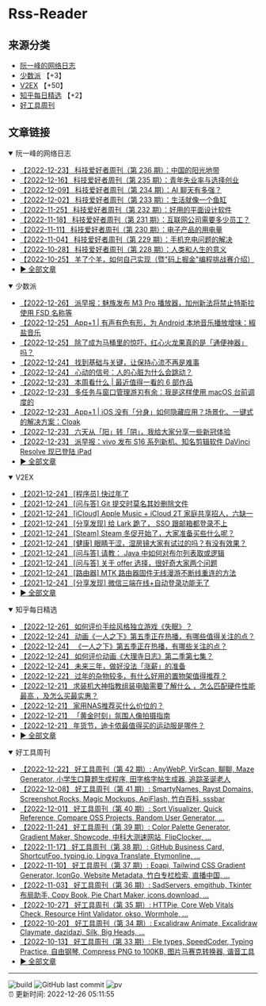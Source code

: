 # Rss-Reader

## 来源分类

* [阮一峰的网络日志](#阮一峰的网络日志)
* [少数派](#少数派) 【+3】
* [V2EX](#V2EX) 【+50】
* [知乎每日精选](#知乎每日精选) 【+2】
* [好工具周刊](#好工具周刊)

## 文章链接

<details open>
    <summary id="阮一峰的网络日志">
     阮一峰的网络日志
    </summary>


* [【2022-12-23】 科技爱好者周刊（第 236 期）：中国的阳光地带](http://www.ruanyifeng.com/blog/2022/12/weekly-issue-236.html)
* [【2022-12-16】 科技爱好者周刊（第 235 期）：青年失业率与选择创业](http://www.ruanyifeng.com/blog/2022/12/weekly-issue-235.html)
* [【2022-12-09】 科技爱好者周刊（第 234 期）：AI 聊天有多强？](http://www.ruanyifeng.com/blog/2022/12/weekly-issue-234.html)
* [【2022-12-02】 科技爱好者周刊（第 233 期）：生活就像一个鱼缸](http://www.ruanyifeng.com/blog/2022/12/weekly-issue-233.html)
* [【2022-11-25】 科技爱好者周刊（第 232 期）：好用的平面设计软件](http://www.ruanyifeng.com/blog/2022/11/weekly-issue-232.html)
* [【2022-11-18】 科技爱好者周刊（第 231 期）：互联网公司需要多少员工？](http://www.ruanyifeng.com/blog/2022/11/weekly-issue-231.html)
* [【2022-11-11】 科技爱好者周刊（第 230 期）：电子产品的用电量](http://www.ruanyifeng.com/blog/2022/11/weekly-issue-230.html)
* [【2022-11-04】 科技爱好者周刊（第 229 期）：手机充电问题的解决](http://www.ruanyifeng.com/blog/2022/11/weekly-issue-229.html)
* [【2022-10-28】 科技爱好者周刊（第 228 期）：人类和人生的意义](http://www.ruanyifeng.com/blog/2022/10/weekly-issue-228.html)
* [【2022-10-25】 羊了个羊，如何自己实现（暨"码上掘金"编程挑战赛介绍）](http://www.ruanyifeng.com/blog/2022/10/sheep-n-sheep.html)
* [:arrow_forward: 全部文章](data/阮一峰的网络日志.md)
</details>

<details open>
    <summary id="少数派">
     少数派
    </summary>


* [【2022-12-26】 派早报：魅族发布 M3 Pro 播放器，加州新法将禁止特斯拉使用 FSD 名称等](https://sspai.com/post/77460)
* [【2022-12-25】 App+1 | 有声有色有形，为 Android 本地音乐播放增味：椒盐音乐](https://sspai.com/post/77446)
* [【2022-12-25】 除了成为马桶里的惊吓，红心火龙果真的是「通便神器」吗？](https://sspai.com/post/77457)
* [【2022-12-24】 找到基础与关键，让保持心流不再是难事](https://sspai.com/post/77435)
* [【2022-12-24】 心动的信号：人的心脏为什么会跳动？​](https://sspai.com/post/77452)
* [【2022-12-23】 本周看什么 | 最近值得一看的 6 部作品](https://sspai.com/post/77443)
* [【2022-12-23】 多任务与窗口管理游刃有余：我是这样使用 macOS 台前调度的](https://sspai.com/post/77440)
* [【2022-12-23】 App+1 | iOS 没有「分身」如何隐藏应用？场景化、一键式的解决方案：Cloak](https://sspai.com/post/77439)
* [【2022-12-23】 六天从「阳」转「阴」，我给大家分享一些新冠体验](https://sspai.com/post/77433)
* [【2022-12-23】 派早报：vivo 发布 S16 系列新机、知名剪辑软件 DaVinci Resolve 现已登陆 iPad](https://sspai.com/post/77436)
* [:arrow_forward: 全部文章](data/少数派.md)
</details>

<details open>
    <summary id="V2EX">
     V2EX
    </summary>


* [【2021-12-24】 [程序员] 快过年了](https://www.v2ex.com/t/824201)
* [【2021-12-24】 [问与答] Git 提交时莫名其妙删除文件](https://www.v2ex.com/t/824200)
* [【2021-12-24】 [iCloud] Apple Music + iCloud 2T 家庭共享招人，六缺一](https://www.v2ex.com/t/824199)
* [【2021-12-24】 [分享发现] 给 Lark 跪了， SSO 跟邮箱都登录不上](https://www.v2ex.com/t/824198)
* [【2021-12-24】 [Steam] Steam 冬促开始了，大家准备买些什么呢？](https://www.v2ex.com/t/824197)
* [【2021-12-24】 [健康] 眼睛干涩，湿房镜大家有试过的吗？有没有效果？](https://www.v2ex.com/t/824196)
* [【2021-12-24】 [问与答] 请教： Java 中如何对布尔列表取或逻辑](https://www.v2ex.com/t/824194)
* [【2021-12-24】 [问与答] 关于 offer 选择，很好奇大家两个问题](https://www.v2ex.com/t/824192)
* [【2021-12-24】 [路由器] MTK 路由器固件无线漫游不断线重连的方法](https://www.v2ex.com/t/824191)
* [【2021-12-24】 [分享发现] 微信三端在线+自动登录功能无了](https://www.v2ex.com/t/824190)
* [:arrow_forward: 全部文章](data/V2EX.md)
</details>

<details open>
    <summary id="知乎每日精选">
     知乎每日精选
    </summary>


* [【2022-12-26】 如何评价手绘风格独立游戏《失眠》？](http://www.zhihu.com/question/572491736/answer/2813593969?utm_campaign=rss&utm_medium=rss&utm_source=rss&utm_content=title)
* [【2022-12-24】 动画《一人之下》第五季正在热播，有哪些值得关注的点？](http://www.zhihu.com/question/574113171/answer/2813628130?utm_campaign=rss&utm_medium=rss&utm_source=rss&utm_content=title)
* [【2022-12-24】 《一人之下》第五季正在热播，有哪些关注的点？](http://www.zhihu.com/question/574113171/answer/2813628130?utm_campaign=rss&utm_medium=rss&utm_source=rss&utm_content=title)
* [【2022-12-24】 如何评价动画《大理寺日志》第二季第七集？](http://www.zhihu.com/question/574344418/answer/2814460549?utm_campaign=rss&utm_medium=rss&utm_source=rss&utm_content=title)
* [【2022-12-24】 未来三年，做好没法「涨薪」的准备](http://zhuanlan.zhihu.com/p/593193433?utm_campaign=rss&utm_medium=rss&utm_source=rss&utm_content=title)
* [【2022-12-22】 过年的杂物较多，有什么好用的置物架值得推荐？](http://www.zhihu.com/question/572504451/answer/2810333751?utm_campaign=rss&utm_medium=rss&utm_source=rss&utm_content=title)
* [【2022-12-21】 求装机大神指教组装电脑需要了解什么 ，怎么匹配硬件性能最高 ，及怎么买最实惠？](http://www.zhihu.com/question/484397242/answer/2803590928?utm_campaign=rss&utm_medium=rss&utm_source=rss&utm_content=title)
* [【2022-12-21】 家用NAS推荐买什么价位的？](http://www.zhihu.com/question/566650643/answer/2809190517?utm_campaign=rss&utm_medium=rss&utm_source=rss&utm_content=title)
* [【2022-12-21】 「黄金时刻」氛围人像拍摄指南](http://zhuanlan.zhihu.com/p/590321791?utm_campaign=rss&utm_medium=rss&utm_source=rss&utm_content=title)
* [【2022-12-21】 年货节，迪卡侬最值得买的运动服是哪件？](http://www.zhihu.com/question/572349992/answer/2810011643?utm_campaign=rss&utm_medium=rss&utm_source=rss&utm_content=title)
* [:arrow_forward: 全部文章](data/知乎每日精选.md)
</details>

<details open>
    <summary id="好工具周刊">
     好工具周刊
    </summary>


* [【2022-12-22】 好工具周刊（第 42 期）: AnyWebP, VirScan, 聊聊, Maze Generator, 小学生口算题生成程序, 田字格字帖生成器, 追踪圣诞老人](https://bestxtools.zhubai.love/posts/2217542996243800064)
* [【2022-12-08】 好工具周刊（第 41 期）: SmartyNames, Rayst Domains, Screenshot.Rocks, Magic Mockups, ApiFlash, 竹白百科, sssbar](https://bestxtools.zhubai.love/posts/2212546213424480256)
* [【2022-12-01】 好工具周刊（第 40 期）: Sort Visualizer, Quick Reference, Compare OSS Projects, Random User Generator, ...](https://bestxtools.zhubai.love/posts/2210024210603786240)
* [【2022-11-24】 好工具周刊（第 39 期）: Color Palette Generator, Gradient Maker, Showcode, 中科大测速网站, FlipClocker, ...](https://bestxtools.zhubai.love/posts/2207495485110075392)
* [【2022-11-17】 好工具周刊（第 38 期）: GitHub Business Card, ShortcutFoo, typing.io, Lingva Translate, Etymonline, ...](https://bestxtools.zhubai.love/posts/2204976619335163904)
* [【2022-11-10】 好工具周刊（第 37 期）: Eoapi, Tailwind CSS Gradient Generator, IconGo, Website Metadata, 竹白专栏检索, 直播中国, ...](https://bestxtools.zhubai.love/posts/2202403256725368832)
* [【2022-11-03】 好工具周刊（第 36 期）: SadServers, emgithub, Tkinter 布局助手, Copy Book, Pie Chart Maker, icons.download, ...](https://bestxtools.zhubai.love/posts/2199869505734766592)
* [【2022-10-27】 好工具周刊（第 35 期）: HTTPie, Core Web Vitals Check, Resource Hint Validator, okso, Wormhole, ...](https://bestxtools.zhubai.love/posts/2197355853403787264)
* [【2022-10-20】 好工具周刊（第 34 期）: Excalidraw Animate, Excalidraw Claymate, dazidazi, Silk, Big Heads, ...](https://bestxtools.zhubai.love/posts/2194796415966781440)
* [【2022-10-13】 好工具周刊（第 33 期）: Ele types, SpeedCoder, Typing Practice, 自由钢琴, Compress PNG to 100KB, 图片马赛克转换器, 谐音工具](https://bestxtools.zhubai.love/posts/2192281020718419968)
* [:arrow_forward: 全部文章](data/好工具周刊.md)
</details>


---

![build](https://github.com/LikaiLee/rss-reader/workflows/rss%20reader/badge.svg)
![GitHub last commit](https://img.shields.io/github/last-commit/likailee/rss-reader)
![pv](https://pageview.vercel.app/?github_user=likailee) <br>
:alarm_clock: 更新时间: 2022-12-26 05:11:55